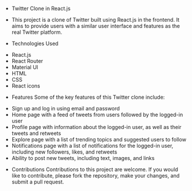 * Twitter Clone in React.js 
- This project is a clone of Twitter built using React.js in the frontend. It aims to provide users with a similar user interface and features as the real Twitter platform.

* Technologies Used
 - React.js
 - React Router
 - Material UI
 - HTML
 - CSS
 - React icons

* Features
 Some of the key features of this Twitter clone include:

 - Sign up and log in using email and password
 - Home page with a feed of tweets from users followed by the logged-in user
 - Profile page with information about the logged-in user, as well as their tweets and retweets
 - Explore page with a list of trending topics and suggested users to follow
 - Notifications page with a list of notifications for the logged-in user, including new followers, likes, and retweets
 - Ability to post new tweets, including text, images, and links

* Contributions
   Contributions to this project are welcome. If you would like to contribute, please fork the repository, make your changes, and submit a pull request.
